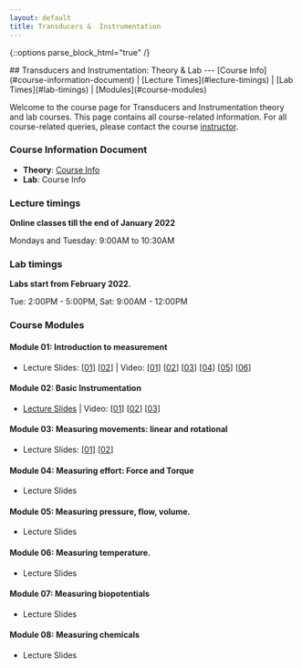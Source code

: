 ```yaml
---
layout: default
title: Transducers &  Instrumentation
---
```

{::options parse_block_html="true" /}
<div class="well">
## Transducers and Instrumentation: Theory & Lab
---
[Course Info](#course-information-document) |
[Lecture Times](#lecture-timings) |
[Lab Times](#lab-timings) |
[Modules](#course-modules)

Welcome to the course page for Transducers and Instrumentation theory and lab courses. This page contains all course-related information. For all course-related queries, please contact the course [instructor](mailto:siva82kb@cmcvellore.ac.in).

### Course Information Document
- **Theory**: [Course Info](https://github.com/siva82kb/teaching/raw/master/transducers_and_instrumentation/info/course_info.pdf) 
- **Lab**: Course Info

### Lecture timings
**Online classes till the end of January 2022**

Mondays and Tuesday: 9:00AM to 10:30AM

### Lab timings
**Labs start from February 2022.**

Tue: 2:00PM - 5:00PM, Sat: 9:00AM - 12:00PM

### Course Modules
#### Module 01: Introduction to measurement
- Lecture Slides: [[01](https://github.com/siva82kb/teaching/raw/master/transducers_and_instrumentation/lectures/module-01/module01-01.pdf)] [[02](https://github.com/siva82kb/teaching/raw/master/transducers_and_instrumentation/lectures/module-01/module01-02.pdf)] | 
 Video: [[01](https://youtu.be/99bOpjIB8sw)] [[02](https://youtu.be/Q5y1_s6hi6o)] [[03](https://youtu.be/VyfCm8ByACg)] [[04](https://youtu.be/WMoqoHO52ic)] [[05](https://youtu.be/UBPEWRrNDk0)] [[06](https://youtu.be/wRX8pVv7z3w)]

#### Module 02: Basic Instrumentation
- [Lecture Slides](https://github.com/siva82kb/teaching/raw/master/transducers_and_instrumentation/lectures/module-02/module02.pdf) | 
 Video: [[01](https://youtu.be/4ZGajeM1Xhw)] [[02](https://youtu.be/m8mL50jeugQ)] [[03](https://youtu.be/QqtOEB3k68A)]

#### Module 03: Measuring movements: linear and rotational
- Lecture Slides: [[01](https://github.com/siva82kb/teaching/raw/master/transducers_and_instrumentation/lectures/module-03/module03-01.pdf)] [[02](https://github.com/siva82kb/teaching/raw/master/transducers_and_instrumentation/lectures/module-03/module03-02.pdf)]

#### Module 04: Measuring effort: Force and Torque
- Lecture Slides

#### Module 05: Measuring pressure, flow, volume.
- Lecture Slides

#### Module 06: Measuring temperature.
- Lecture Slides

#### Module 07: Measuring biopotentials
- Lecture Slides

#### Module 08: Measuring chemicals
- Lecture Slides


</div>
